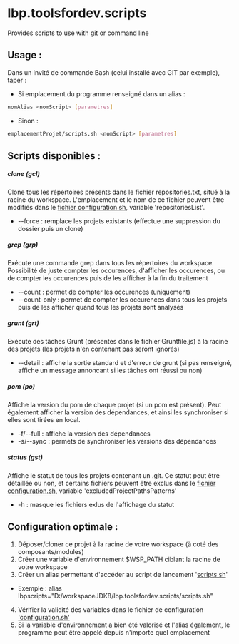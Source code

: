 # lbp.toolsfordev.scripts

Provides scripts to use with git or command line

## Usage :
Dans un invité de commande Bash (celui installé avec GIT par exemple), taper :
* Si emplacement du programme renseigné dans un alias :
```bash
nomAlias <nomScript> [parametres] 
```
* Sinon :
```bash
emplacementProjet/scripts.sh <nomScript> [parametres] 
```

## Scripts disponibles :
##### clone (gcl) 
Clone tous les répertoires présents dans le fichier repositories.txt, situé à la racine du workspace.
L'emplacement et le nom de ce fichier peuvent être modifiés dans le [fichier configuration.sh](configuration.sh),
variable 'repositoriesList'.
* --force : remplace les projets existants (effectue une suppression du dossier puis un clone)
##### grep (grp)
Exécute une commande grep dans tous les répertoires du workspace. Possibilité de juste compter les occurences, d'afficher les occurences, ou de compter les occurences puis de les afficher à la fin du traitement
* --count : permet de compter les occurences (uniquement)
* --count-only : permet de compter les occurences dans tous les projets puis de les afficher quand tous les projets sont analysés
##### grunt (grt)
Exécute des tâches Grunt (présentes dans le fichier Gruntfile.js) à la racine des projets (les projets n'en contenant pas seront ignorés)
* --detail : affiche la sortie standard et d'erreur de grunt (si pas renseigné, affiche un message annoncant si les tâches ont réussi ou non)
##### pom (po)
Affiche la version du pom de chaque projet (si un pom est présent). Peut également afficher la version des
dépendances, et ainsi les synchroniser si elles sont tirées en local.
* -f/--full : affiche la version des dépendances
* -s/--sync : permets de synchroniser les versions des dépendances
##### status (gst)
Affiche le statut de tous les projets contenant un .git. Ce statut peut être détaillée ou non, et certains fichiers 
peuvent être exclus dans le [fichier configuration.sh](configuration.sh), variable 'excludedProjectPathsPatterns'
* -h : masque les fichiers exlus de l'affichage du statut

## Configuration optimale :
1. Déposer/cloner ce projet à la racine de votre workspace (à coté des composants/modules)
2. Créer une variable d'environnement $WSP_PATH ciblant la racine de votre workspace
3. Créer un alias permettant d'accéder au script de lancement '[scripts.sh](script.sh)'
* Exemple : alias lbpscripts="D:/workspaceJDK8/lbp.toolsfordev.scripts/scripts.sh"
4. Vérifier la validité des variables dans le fichier de configuration ['configuration.sh'](configuration.sh)
5. Si la variable d'environnement a bien été valorisé et l'alias également, le programme peut être appelé depuis n'importe
quel emplacement
